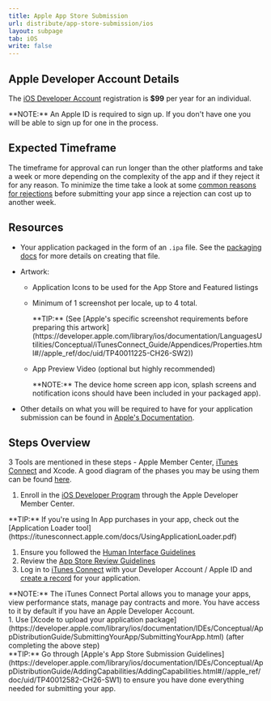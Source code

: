 ```yaml
---
title: Apple App Store Submission
url: distribute/app-store-submission/ios
layout: subpage
tab: iOS
write: false
---
```


## Apple Developer Account Details

The [iOS Developer Account](http://developer.apple.com/) registration is **$99** per year for an individual.

<div class="alert--warning">**NOTE:** An Apple ID is required to sign up. If you don't have one you will be able to sign up for one in the process.</div>

## Expected Timeframe

The timeframe for approval can run longer than the other platforms and take a week or more depending on the complexity of the app and if they reject it for any reason. To minimize the time take a look at some [common reasons for rejections](https://developer.apple.com/app-store/review/rejections/) before submitting your app since a rejection can cost up to another week.

## Resources

- Your application packaged in the form of an `.ipa` file. See the [packaging docs](distribute/packaging-provisioning/ios) for more details on creating that file.
- Artwork:
  - Application Icons to be used for the App Store and Featured listings
  - Minimum of 1 screenshot per locale, up to 4 total.

    <div class="alert--info">**TIP:** (See [Apple's specific screenshot requirements before preparing this artwork](https://developer.apple.com/library/ios/documentation/LanguagesUtilities/Conceptual/iTunesConnect_Guide/Appendices/Properties.html#//apple_ref/doc/uid/TP40011225-CH26-SW2))</div>

  - App Preview Video (optional but highly recommended)

    <div class="alert--warning">**NOTE:** The device home screen app icon, splash screens and notification icons should have been included in your packaged app).</div>

- Other details on what you will be required to have for your application submission can be found in [Apple's Documentation](https://developer.apple.com/library/ios/documentation/LanguagesUtilities/Conceptual/iTunesConnect_Guide/Appendices/Properties.html#//apple_ref/doc/uid/TP40011225-CH26-SW7).

## Steps Overview

3 Tools are mentioned in these steps - Apple Member Center, [iTunes Connect](https://itunesconnect.apple.com/WebObjects/iTunesConnect.woa) and Xcode. A good diagram of the phases you may be using them can be found [here](https://developer.apple.com/library/ios/documentation/LanguagesUtilities/Conceptual/iTunesConnect_Guide/Chapters/About.html).

1. Enroll in the [iOS Developer Program](https://developer.apple.com/membercenter/index.action) through the Apple Developer Member Center.

  <div class="alert--tip">**TIP:** If you're using In App purchases in your app, check out the [Application Loader tool](https://itunesconnect.apple.com/docs/UsingApplicationLoader.pdf)</div>

1. Ensure you followed the [Human Interface Guidelines](https://developer.apple.com/library/ios/documentation/userexperience/conceptual/mobilehig/)
1. Review the [App Store Review Guidelines](https://developer.apple.com/appstore/resources/approval/guidelines.html)
1. Log in to [iTunes Connect](https://itunesconnect.apple.com/WebObjects/iTunesConnect.woa) with your Developer Account / Apple ID and [create a record](https://developer.apple.com/library/ios/documentation/LanguagesUtilities/Conceptual/iTunesConnect_Guide/Chapters/CreatingiTunesConnectRecord.html) for your application.

  <div class="alert--info">**NOTE:** The iTunes Connect Portal allows you to manage your apps, view performance stats, manage pay contracts and more. You have access to it by default if you have an Apple Developer Account.</div>
1. Use [Xcode to upload your application package](https://developer.apple.com/library/ios/documentation/IDEs/Conceptual/AppDistributionGuide/SubmittingYourApp/SubmittingYourApp.html) (after completing the above step)

<div class="alert--info">**TIP:** Go through [Apple's App Store Submission Guidelines](https://developer.apple.com/library/ios/documentation/IDEs/Conceptual/AppDistributionGuide/AddingCapabilities/AddingCapabilities.html#//apple_ref/doc/uid/TP40012582-CH26-SW1) to ensure you have done everything needed for submitting your app.</div>
